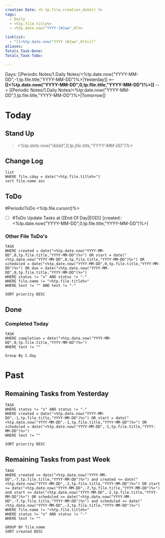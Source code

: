 ```yaml
---
creation Date: <% tp.file.creation_date() %>
tags:
  - Daily
  - <%tp.file.title%>
  - <%tp.date.now("YYYY-[W]ww",0)%>

linklist:
  - "[[<%tp.date.now("YYYY-[W]ww",0)%>]]"
aliases:
Totals_Task-Done: 
Totals_Task-ToDo:

---
```


Days: [[Periodic Notes/1.Daily Notes/<%tp.date.now("YYYY-MM-DD",-1,tp.file.title,"YYYY-MM-DD")%>|Yesterday]] <-- **[[<%tp.date.now("YYYY-MM-DD",0,tp.file.title,"YYYY-MM-DD")%>]]** --> [[Periodic Notes/1.Daily Notes/<%tp.date.now("YYYY-MM-DD",1,tp.file.title,"YYYY-MM-DD")%>|Tomorrow]]

# Today
## Stand Up
> *<%tp.date.now("dddd",0,tp.file.title,"YYYY-MM-DD")%>*
> 
## Change Log
```dataview
list
WHERE file.cday = date("<%tp.file.title%>")
sort file.name asc
```
## ToDo
#PeriodicToDo 
<%tp.file.cursor()%>
- [ ] #ToDo Update Tasks at [[End Of Day|EOD]] [created:: <%tp.date.now("YYYY-MM-DD",0,tp.file.title,"YYYY-MM-DD")%>]
### Other File ToDo's
```dataview
TASK
WHERE created = date("<%tp.date.now("YYYY-MM-DD",0,tp.file.title,"YYYY-MM-DD")%>") OR start = date("<%tp.date.now("YYYY-MM-DD",0,tp.file.title,"YYYY-MM-DD")%>") OR scheduled = date("<%tp.date.now("YYYY-MM-DD",0,tp.file.title,"YYYY-MM-DD")%>") OR due = date("<%tp.date.now("YYYY-MM-DD",0,tp.file.title,"YYYY-MM-DD")%>")
WHERE status != "x" AND status != "-"
WHERE file.name != "<%tp.file.title%>"
WHERE text != "" AND text != "-"

SORT priority DESC
```
## Done
### Completed Today
```dataview
TASK
WHERE completion = date("<%tp.date.now("YYYY-MM-DD",0,tp.file.title,"YYYY-MM-DD")%>")
WHERE text != ""

Group By C.day
```
# Past
## Remaining Tasks from Yesterday
```dataview
TASK
WHERE status != "x" AND status != "-"
WHERE created = date("<%tp.date.now("YYYY-MM-DD",-1,tp.file.title,"YYYY-MM-DD")%>") OR start = date("<%tp.date.now("YYYY-MM-DD",-1,tp.file.title,"YYYY-MM-DD")%>") OR scheduled = date("<%tp.date.now("YYYY-MM-DD",-1,tp.file.title,"YYYY-MM-DD")%>")
WHERE text != ""

SORT priority DESC
```
## Remaining Tasks from past Week
```dataview
TASK
WHERE created >= date("<%tp.date.now("YYYY-MM-DD",-7,tp.file.title,"YYYY-MM-DD")%>") and created <= date("<%tp.date.now("YYYY-MM-DD",-2,tp.file.title,"YYYY-MM-DD")%>") OR start >= date("<%tp.date.now("YYYY-MM-DD",-7,tp.file.title,"YYYY-MM-DD")%>") and start <= date("<%tp.date.now("YYYY-MM-DD",-2,tp.file.title,"YYYY-MM-DD")%>") OR scheduled >= date("<%tp.date.now("YYYY-MM-DD",-7,tp.file.title,"YYYY-MM-DD")%>") and scheduled <= date("<%tp.date.now("YYYY-MM-DD",-2,tp.file.title,"YYYY-MM-DD")%>")
WHERE file.name != "<%tp.file.title%>"
WHERE status != "x" AND status != "-"
WHERE text != ""

GROUP BY file.name
SORT created DESC
```

